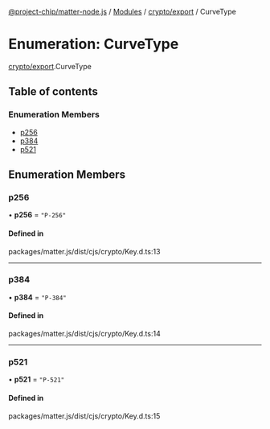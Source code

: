 [@project-chip/matter-node.js](../README.md) / [Modules](../modules.md) / [crypto/export](../modules/crypto_export.md) / CurveType

# Enumeration: CurveType

[crypto/export](../modules/crypto_export.md).CurveType

## Table of contents

### Enumeration Members

- [p256](crypto_export.CurveType.md#p256)
- [p384](crypto_export.CurveType.md#p384)
- [p521](crypto_export.CurveType.md#p521)

## Enumeration Members

### p256

• **p256** = ``"P-256"``

#### Defined in

packages/matter.js/dist/cjs/crypto/Key.d.ts:13

___

### p384

• **p384** = ``"P-384"``

#### Defined in

packages/matter.js/dist/cjs/crypto/Key.d.ts:14

___

### p521

• **p521** = ``"P-521"``

#### Defined in

packages/matter.js/dist/cjs/crypto/Key.d.ts:15
